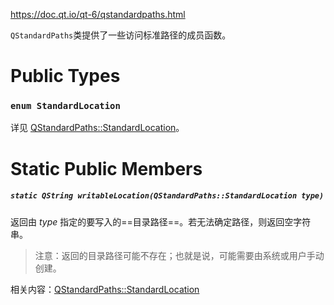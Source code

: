 https://doc.qt.io/qt-6/qstandardpaths.html

`QStandardPaths`类提供了一些访问标准路径的成员函数。

# Public Types

### `enum StandardLocation`

详见 [QStandardPaths::StandardLocation](https://doc.qt.io/qt-6/qstandardpaths.html#StandardLocation-enum)。

# Static Public Members

##### `static QString writableLocation(QStandardPaths::StandardLocation type)`

返回由 *type* 指定的要写入的==目录路径==。若无法确定路径，则返回空字符串。

> 注意：返回的目录路径可能不存在；也就是说，可能需要由系统或用户手动创建。

相关内容：[QStandardPaths::StandardLocation](https://doc.qt.io/qt-6/qstandardpaths.html#StandardLocation-enum)

